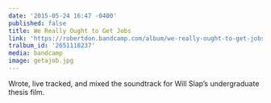 ```yaml
---
date: '2015-05-24 16:47 -0400'
published: false
title: We Really Ought to Get Jobs
link: 'https://robertdon.bandcamp.com/album/we-really-ought-to-get-jobs'
tralbum_id: '2651118237'
media: bandcamp
image: getajob.jpg
---
```

Wrote, live tracked, and mixed the soundtrack for Will Slap’s undergraduate thesis film. 
